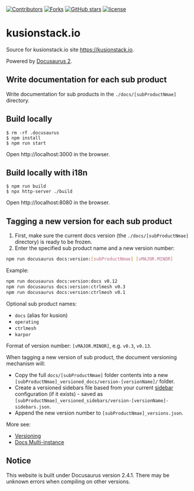 [![Contributors](https://img.shields.io/github/contributors/kusionstack/kusionstack.io.svg?style=for-the-badge)](https://github.com/kusionstack/kusionstack.io/graphs/contributors)
[![Forks](https://img.shields.io/github/forks/kusionstack/kusionstack.io.svg?style=for-the-badge)](https://github.com/kusionstack/kusionstack.io/network/members)
[![GitHub stars](https://img.shields.io/github/stars/kusionstack/kusionstack.io.svg?style=for-the-badge&label=Stars)](https://github.com/kusionstack/kusionstack.io/)
[![license](https://img.shields.io/github/license/kusionstack/kusionstack.io.svg?style=for-the-badge)](https://github.com/kusionstack/kusionstack.io)

# kusionstack.io

Source for kusionstack.io site <https://kusionstack.io>.

Powered by [Docusaurus 2](https://docusaurus.io/).

## Write documentation for each sub product

Write documentation for sub products in the `./docs/[subProductNmae]` directory.

## Build locally

```shell
$ rm -rf .docusaurus
$ npm install
$ npm run start
```

Open http://localhost:3000 in the browser.

## Build locally with i18n

```shell
$ npm run build
$ npx http-server ./build
```

Open http://localhost:8080 in the browser.

## Tagging a new version for each sub product

1. First, make sure the current docs version (the `./docs/[subProductNmae]` directory) is ready to be frozen.
2. Enter the specified sub product name and a new version number:

```bash
npm run docusaurus docs:version:[subProductNmae] [vMAJOR.MINOR]
```

Example:

```bash
npm run docusaurus docs:version:docs v0.12
npm run docusaurus docs:version:ctrlmesh v0.3
npm run docusaurus docs:version:ctrlmesh v0.1
```

Optional sub product names:

-   `docs` (alias for kusion)
-   `operating`
-   `ctrlmesh`
-   `karpor`

Format of version number: `[vMAJOR.MINOR]`, e.g. `v0.3`, `v0.13`.

When tagging a new version of sub product, the document versioning mechanism will:

-   Copy the full `docs/[subProductNmae]` folder contents into a new `[subProductNmae]_versioned_docs/version-[versionName]/` folder.
-   Create a versioned sidebars file based from your current [sidebar](docs-introduction.mdx#sidebar) configuration (if it exists) - saved as `[subProductNmae]_versioned_sidebars/version-[versionName]-sidebars.json`.
-   Append the new version number to `[subProductNmae]_versions.json`.

More see:

-   [Versioning](https://docusaurus.io/docs/versioning)
-   [Docs Multi-instance](https://docusaurus.io/zh-CN/docs/2.x/docs-multi-instance#tagging-new-versions)

## Notice

This website is built under Docusaurus version 2.4.1. There may be unknown errors when compiling on other versions.
